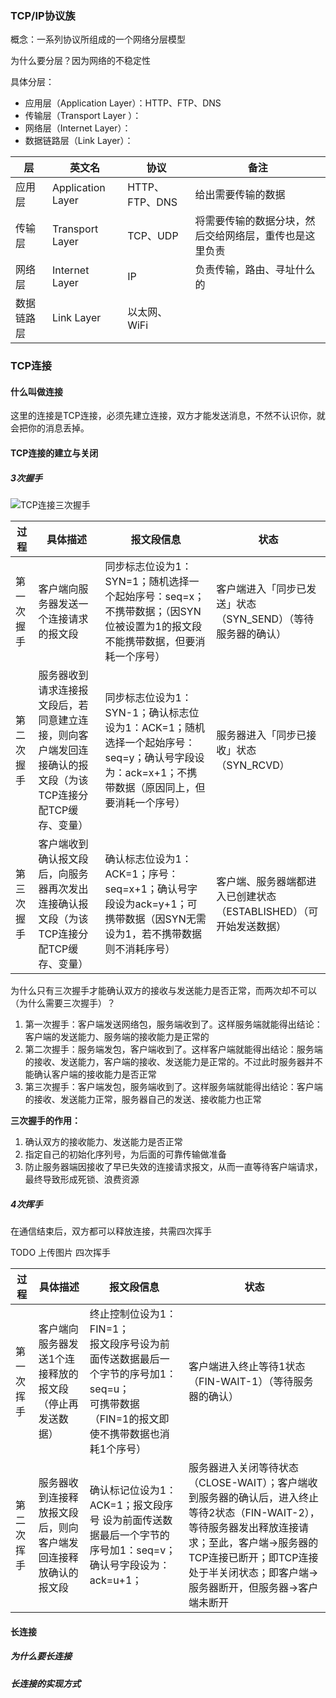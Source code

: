 ### TCP/IP协议族

概念：一系列协议所组成的一个网络分层模型

为什么要分层？因为网络的不稳定性

具体分层：

- 应用层（Application Layer）：HTTP、FTP、DNS
- 传输层（Transport Layer ）：
- 网络层（Internet Layer）：
- 数据链路层（Link Layer）：


层 | 英文名 | 协议 | 备注
---|---|---|---
应用层 | Application Layer | HTTP、FTP、DNS | 给出需要传输的数据
传输层 | Transport Layer | TCP、UDP | 将需要传输的数据分块，然后交给网络层，重传也是这里负责
网络层 | Internet Layer | IP | 负责传输，路由、寻址什么的
数据链路层 | Link Layer | 以太网、WiFi | 

### TCP连接

#### 什么叫做连接

这里的连接是TCP连接，必须先建立连接，双方才能发送消息，不然不认识你，就会把你的消息丢掉。

#### TCP连接的建立与关闭

##### 3次握手

![TCP连接三次握手](https://raw.githubusercontent.com/xfhy/Android-Notes/master/Images/TCP连接三次握手.png)


过程 | 具体描述 | 报文段信息 | 状态
---|---|---|---
第一次握手 | 客户端向服务器发送一个连接请求的报文段 | 同步标志位设为1：SYN=1；随机选择一个起始序号：seq=x；不携带数据；（因SYN位被设置为1的报文段不能携带数据，但要消耗一个序号）| 客户端进入「同步已发送」状态（SYN_SEND）（等待服务器的确认）
第二次握手 | 服务器收到请求连接报文段后，若同意建立连接，则向客户端发回连接确认的报文段（为该TCP连接分配TCP缓存、变量） | 同步标志位设为1：SYN-1；确认标志位设为1：ACK=1；随机选择一个起始序号：seq=y；确认号字段设为：ack=x+1；不携带数据（原因同上，但要消耗一个序号） | 服务器进入「同步已接收」状态（SYN_RCVD）
第三次握手 | 客户端收到确认报文段后，向服务器再次发出连接确认报文段（为该TCP连接分配TCP缓存、变量）| 确认标志位设为1：ACK=1；序号：seq=x+1；确认号字段设为ack=y+1；可携带数据（因SYN无需设为1，若不携带数据则不消耗序号） | 客户端、服务器端都进入已创建状态（ESTABLISHED）（可开始发送数据）

为什么只有三次握手才能确认双方的接收与发送能力是否正常，而两次却不可以（为什么需要三次握手）？

1. 第一次握手：客户端发送网络包，服务端收到了。这样服务端就能得出结论：客户端的发送能力、服务端的接收能力是正常的
2. 第二次握手：服务端发包，客户端收到了。这样客户端就能得出结论：服务端的接收、发送能力，客户端的接收、发送能力是正常的。不过此时服务器并不能确认客户端的接收能力是否正常
3. 第三次握手：客户端发包，服务端收到了。这样服务端就能得出结论：客户端的接收、发送能力正常，服务器自己的发送、接收能力也正常

**三次握手的作用：**

1. 确认双方的接收能力、发送能力是否正常
2. 指定自己的初始化序列号，为后面的可靠传输做准备
3. 防止服务器端因接收了早已失效的连接请求报文，从而一直等待客户端请求，最终导致形成死锁、浪费资源

##### 4次挥手

在通信结束后，双方都可以释放连接，共需四次挥手

TODO 上传图片 四次挥手


过程 | 具体描述 | 报文段信息 | 状态
---|---|---|---
第一次挥手 | 客户端向服务器发送1个连接释放的报文段（停止再发送数据）| 终止控制位设为1：FIN=1；<br>报文段序号设为前面传送数据最后一个字节的序号加1：seq=u；<br>可携带数据<br>（FIN=1的报文即使不携带数据也消耗1个序号）| 客户端进入终止等待1状态（FIN-WAIT-1）（等待服务器的确认）
第二次挥手 | 服务器收到连接释放报文段后，则向客户端发回连接释放确认的报文段 | 确认标记位设为1：ACK=1；报文段序号 设为前面传送数据最后一个字节的序号加1：seq=v；确认号字段设为：ack=u+1；| 服务器进入关闭等待状态（CLOSE-WAIT）；客户端收到服务器的确认后，进入终止等待2状态（FIN-WAIT-2），等待服务器发出释放连接请求；至此，客户端->服务器的TCP连接已断开；即TCP连接处于半关闭状态；即客户端->服务器断开，但服务器->客户端未断开



#### 长连接

##### 为什么要长连接
##### 长连接的实现方式